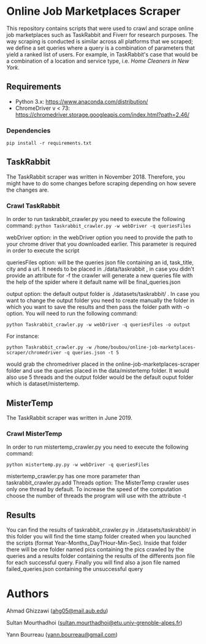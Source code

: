 # Online Job Marketplaces Scraper
This repository contains scripts that were used to crawl and scrape online job marketplaces such as TaskRabbit and Fiverr 
for research purposes. The way scraping is conducted is similar across all platforms that we scraped; we define a set 
queries where a query is a combination of parameters that yield a ranked list of users. For example, in TaskRabbit's 
case that would be a combination of a location and service type, i.e. _Home Cleaners in New York_.

## Requirements
- Python 3.x: https://www.anaconda.com/distribution/ 
- ChromeDriver v < 73: https://chromedriver.storage.googleapis.com/index.html?path=2.46/

### Dependencies
`pip install -r requirements.txt`

## TaskRabbit
The TaskRabbit scraper was written in November 2018. Therefore, you might have to do some changes before scraping
depending on how severe the changes are. 

### Crawl TaskRabbit
In order to run taskrabbit_crawler.py you need to execute the following command:
`python Taskrabbit_crawler.py -w webDriver -q queriesFiles `

webDriver option: in the webDriver option you need to provide the path to your chrome driver that you downloaded earlier. This parameter is required in order to execute the script 

queriesFiles option: will be the queries json file containing an id, task_title, city and a url. It needs to be placed in ./data/taskrabbit , in case you didn't provide an attribute for -f the crawler will generate a new queries file with the help of the spider where it default name will be final_queries.json

output option: the default output folder is ./datasets/taskrabbit/ . In case you want to change the output folder you need to create manually the folder in which you want to save the results and then pass the folder path with -o option.
You will need to run the following command:

`python Taskrabbit_crawler.py -w webDriver -q queriesFiles -o output`

For instance:

`python Taskrabbit_crawler.py -w /home/boubou/online-job-marketplaces-scraper/chromedriver -q queries.json -t 5`

would grab the chromedriver placed in the online-job-marketplaces-scraper folder and use the queries placed in the data/mistertemp folder. It would also use 5 threads and the output folder would be the default ouput folder which is dataset/mistertemp.

## MisterTemp
The TaskRabbit scraper was written in June 2019.

### Crawl MisterTemp
In order to run mistertemp_crawler.py you need to execute the following command:

`python mistertemp.py.py -w webDriver -q queriesFiles 
`

mistertemp_crawler.py has one more parameter than taskrabbit_crawler.py.add
Threads option: The MisterTemp crawler uses only one thread by default. To increase the speed of the computation choose the number of threads the program will use with the attribute -t


## Results 
You can find the results of taskrabbit_crawler.py in ./datasets/taskrabbit/
in this folder you will find the time stamp folder created when you launched the scripts (format Year-Months_DayTHour-Min-Sec). Inside that folder there will be one folder named pics containing the pics crawled by the queries and a results folder containing the results of the differents json file for each successful query. Finally you will find also a json file named failed_queries.json containing the unsuccessful query

# Authors
Ahmad Ghizzawi (ahg05@mail.aub.edu)

Sultan Mourthadhoi (sultan.mourthadhoi@etu.univ-grenoble-alpes.fr)

Yann Bourreau (yann.bourreau@gmail.com)